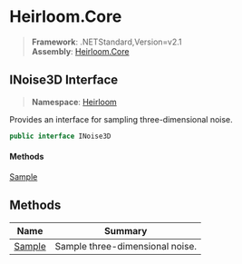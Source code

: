 # Heirloom.Core

> **Framework**: .NETStandard,Version=v2.1  
> **Assembly**: [Heirloom.Core][0]  

## INoise3D Interface

> **Namespace**: [Heirloom][0]  

Provides an interface for sampling three-dimensional noise.

```cs
public interface INoise3D
```

#### Methods

[Sample][1]

## Methods

| Name        | Summary                         |
|-------------|---------------------------------|
| [Sample][1] | Sample three-dimensional noise. |

[0]: ../../Heirloom.Core.md
[1]: INoise3D/Sample.md
